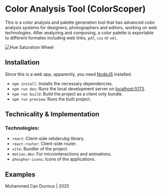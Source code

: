 # Color Analysis Tool (ColorScoper)

This is a color analysis and palette generation tool that has advanced color analysis systems for designers, photographers and editors, working on web technologies. After analyzing and composing, a color palette is exportable to different formates including web links, `pdf`, `css` or `xml`.

<img src="docs/hs-wheel.jpeg" alt="Hue Saturation Wheel" />

## Installation

Since this is a web app, apparently, you need [NodeJS](https://nodejs.org/en) installed.

- `npm install`: Installs the necessary dependencies.
- `npm run dev`: Runs the local development server on [localhost:5173](http://localhost:5173).
- `npm run build`: Build the project as a client only bundle.
- `npm run preview`: Runs the built project.

## Technicality & Implementation

### Technologies:

- `react`: Client-side rebderubg library.
- `react-router`: Client-side router.
- `vite`: Bundler of the project.
- `motion.dev`: For microinteractions and animations.
- `phosphor-icons`: Icons of the applications.

## Examples

Muhammed Can Durmus | 2025
